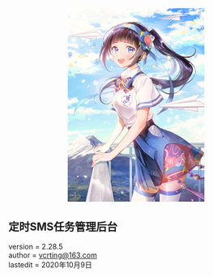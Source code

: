 <center><img width = '270' src ="https://raw.githubusercontent.com/VcrTing/SMSTask/master/0.png"/></center>
  
## 定时SMS任务管理后台
version = 2.28.5   
author = vcrting@163.com  
lastedit = 2020年10月9日  